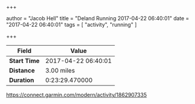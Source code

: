 +++

author = "Jacob Hell"
title = "Deland Running 2017-04-22 06:40:01"
date = "2017-04-22 06:40:01"
tags = [
    "activity", "running"
]

+++

<!--more-->

|Field  |Value  |
|--- | --- |
|**Start Time**|2017-04-22 06:40:01|
|**Distance**|3.00 miles|
|**Duration**|0:23:29.470000|

https://connect.garmin.com/modern/activity/1862907335